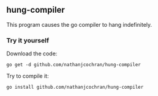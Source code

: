 ## hung-compiler

This program causes the go compiler to hang indefinitely.

### Try it yourself

Download the code:

`go get -d github.com/nathanjcochran/hung-compiler`

Try to compile it:

`go install github.com/nathanjcochran/hung-compiler`
